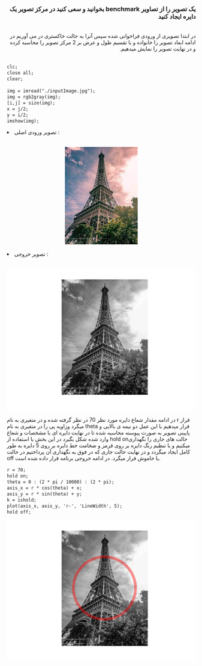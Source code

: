 <div dir="rtl">
<h3>یک تصویر را از تصاویر benchmark بخوانید و سعی کنید در مرکز تصویر یک دایره ایجاد کنید</h3><br/>
  </div>
  <div dir="rtl">
در ابتدا تصویری از ورودی فراخوانی شده سپس آنرا به حالت خاکستری در می آوریم در ادامه ابعاد تصویر را خانواده و با تقسیم طول و عرض بر 2 مرکز تصویر را محاسبه کرده و در نهایت تصویر را نمایش میدهیم.
  </div><br/>

  ```
clc;
close all;
clear;

img = imread("./inputImage.jpg");
img = rgb2gray(img);
[i,j] = size(img);
x = j/2;
y = i/2;
imshow(img); 
```

<li>
 تصویر ورودی اصلی  :  
</li><br/>
<p align="center">
<img src="./inputImage.jpg">
</p>
<li>
 تصویر خروجی :  
</li><br/>
<p align="center">
<img src="./output2.png">
</p>
در ادامه مقدار شعاع دایره مورد نظر 70 در نظر گرفته شده و در متغیری به نام r قرار میگرد وزاویه پی را   در متغیری به نام theta قرار میدهیم  با این عمل دو نیمه ی بالایی و پایینی تصویر به صورت پیوسته محاسبه شده تا در نهایت دایره ای با مشخصات و شعاع وارد شده شکل بگیرد در این بخش با استفاده از hold onحالت های جاری را نگهداری میکنیم  و با تنظیم رنگ دایره بر روی قرمز و ضخامت خط دایره بر روی 5 دایره به طور کامل ایجاد میگردد و در نهایت حالت جاری که در فوق به نگهداری آن پرداختیم در حالت off یا خاموش قرار میگرد. در ادامه خروجی برنامه قرار داده شده است.
<br/>

```
r = 70;
hold on;
theta = 0 : (2 * pi / 10000) : (2 * pi);
axis_x = r * cos(theta) + x;
axis_y = r * sin(theta) + y;
k = ishold;
plot(axis_x, axis_y, 'r-', 'LineWidth', 5);
hold off;
```

<p align="center">
<img src="./output.png">
</p>
</div>
</div>
